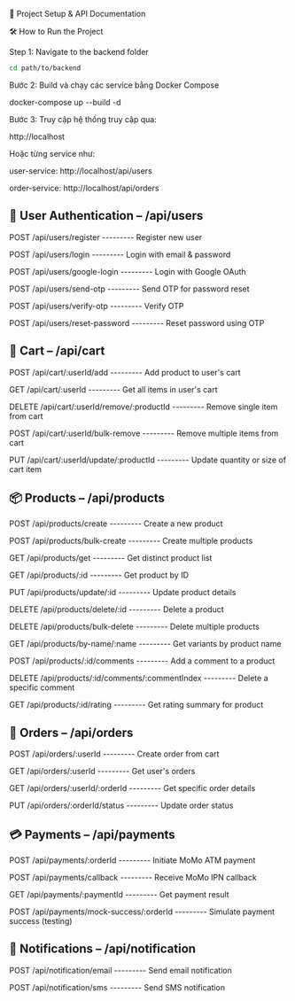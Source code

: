 🚀 Project Setup & API Documentation

🛠️ How to Run the Project

Step 1: Navigate to the backend folder
```bash
cd path/to/backend
```
Bước 2: Build và chạy các service bằng Docker Compose

docker-compose up --build -d

Bước 3: Truy cập hệ thống
truy cập qua:

http://localhost

Hoặc từng service như:

user-service: http://localhost/api/users

order-service: http://localhost/api/orders

## 🔐 User Authentication – /api/users

POST   /api/users/register           --------- Register new user

POST   /api/users/login              --------- Login with email & password

POST   /api/users/google-login       --------- Login with Google OAuth

POST   /api/users/send-otp           --------- Send OTP for password reset

POST   /api/users/verify-otp         --------- Verify OTP

POST   /api/users/reset-password     --------- Reset password using OTP

## 🛒 Cart – /api/cart

POST   /api/cart/:userId/add                      --------- Add product to user's cart

GET    /api/cart/:userId                          --------- Get all items in user's cart

DELETE /api/cart/:userId/remove/:productId        --------- Remove single item from cart

POST   /api/cart/:userId/bulk-remove              --------- Remove multiple items from cart

PUT    /api/cart/:userId/update/:productId        --------- Update quantity or size of cart item

## 📦 Products – /api/products

POST   /api/products/create                       --------- Create a new product

POST   /api/products/bulk-create                  --------- Create multiple products

GET    /api/products/get                          --------- Get distinct product list

GET    /api/products/:id                          --------- Get product by ID

PUT    /api/products/update/:id                   --------- Update product details

DELETE /api/products/delete/:id                   --------- Delete a product

DELETE /api/products/bulk-delete                  --------- Delete multiple products

GET    /api/products/by-name/:name                --------- Get variants by product name

POST   /api/products/:id/comments                 --------- Add a comment to a product

DELETE /api/products/:id/comments/:commentIndex   --------- Delete a specific comment

GET    /api/products/:id/rating                   --------- Get rating summary for product

## 🧾 Orders – /api/orders

POST   /api/orders/:userId                        --------- Create order from cart

GET    /api/orders/:userId                        --------- Get user's orders

GET    /api/orders/:userId/:orderId               --------- Get specific order details

PUT    /api/orders/:orderId/status                --------- Update order status

## 💳 Payments – /api/payments

POST   /api/payments/:orderId                     --------- Initiate MoMo ATM payment

POST   /api/payments/callback                     --------- Receive MoMo IPN callback

GET    /api/payments/:paymentId                   --------- Get payment result

POST   /api/payments/mock-success/:orderId        --------- Simulate payment success (testing)

## 📣 Notifications – /api/notification

POST   /api/notification/email                    --------- Send email notification

POST   /api/notification/sms                      --------- Send SMS notification
